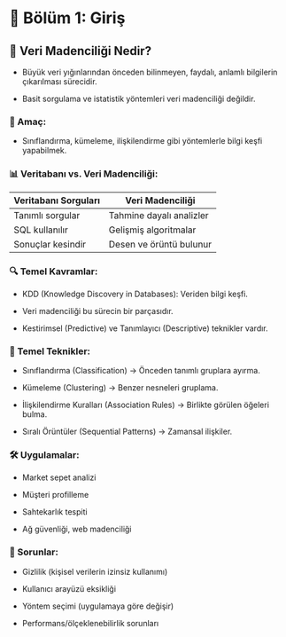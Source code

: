 # 📘 Bölüm 1: Giriş

## 📌 Veri Madenciliği Nedir?
- Büyük veri yığınlarından önceden bilinmeyen, faydalı, anlamlı bilgilerin çıkarılması sürecidir.

- Basit sorgulama ve istatistik yöntemleri veri madenciliği değildir.

### 🎯 Amaç:
- Sınıflandırma, kümeleme, ilişkilendirme gibi yöntemlerle bilgi keşfi yapabilmek.

### 📊 Veritabanı vs. Veri Madenciliği:

| Veritabanı Sorguları       |  Veri Madenciliği                |
|----------------------------|----------------------------------|
| Tanımlı sorgular           | Tahmine dayalı analizler         |
| SQL kullanılır             | Gelişmiş algoritmalar            |
| Sonuçlar kesindir          | Desen ve örüntü bulunur          |

### 🔍 Temel Kavramlar:
- KDD (Knowledge Discovery in Databases): Veriden bilgi keşfi.

- Veri madenciliği bu sürecin bir parçasıdır.

- Kestirimsel (Predictive) ve Tanımlayıcı (Descriptive) teknikler vardır.

### 📂 Temel Teknikler:
- Sınıflandırma (Classification) → Önceden tanımlı gruplara ayırma.

- Kümeleme (Clustering) → Benzer nesneleri gruplama.

- İlişkilendirme Kuralları (Association Rules) → Birlikte görülen öğeleri bulma.

- Sıralı Örüntüler (Sequential Patterns) → Zamansal ilişkiler.

### 🛠 Uygulamalar:
- Market sepet analizi

- Müşteri profilleme

- Sahtekarlık tespiti

- Ağ güvenliği, web madenciliği

### 🚨 Sorunlar:
- Gizlilik (kişisel verilerin izinsiz kullanımı)

- Kullanıcı arayüzü eksikliği

- Yöntem seçimi (uygulamaya göre değişir)

- Performans/ölçeklenebilirlik sorunları

